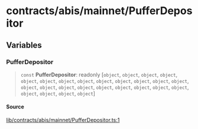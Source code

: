 # contracts/abis/mainnet/PufferDepositor

## Variables

### PufferDepositor

> `const` **PufferDepositor**: readonly [`object`, `object`, `object`, `object`, `object`, `object`, `object`, `object`, `object`, `object`, `object`, `object`, `object`, `object`, `object`, `object`, `object`, `object`, `object`, `object`, `object`, `object`, `object`, `object`, `object`, `object`]

#### Source

[lib/contracts/abis/mainnet/PufferDepositor.ts:1](https://github.com/PufferFinance/puffer-sdk/blob/5f2c1f76ccc77858612f51473444b7de7408a8a8/lib/contracts/abis/mainnet/PufferDepositor.ts#L1)
